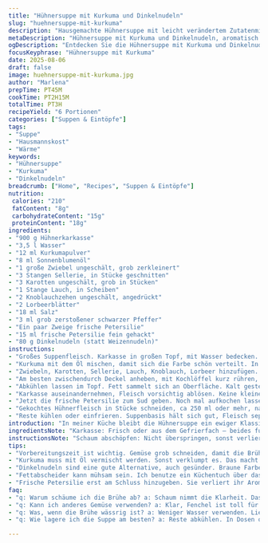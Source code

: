 ```yaml
---
title: "Hühnersuppe mit Kurkuma und Dinkelnudeln"
slug: "huehnersuppe-mit-kurkuma"
description: "Hausgemachte Hühnersuppe mit leicht verändertem Zutatenmix für intensiveren Geschmack. Karotten und Lauch sorgen für Süße, Sellerie balanciert. Kurkuma in Öl sorgt für sanfte Farbe und Aroma. Dinkelnudeln statt Weizennudeln geben nussigen Akzent. Zwei Stunden köcheln lassen, Fett sorgfältig abschöpfen für klare Brühe. Frischer Petersilie am Schluss für Frische. Hühnerfleisch separat zurückbehalten, für die Garnitur. Perfekt an kalten Tagen. Der Sud bleibt klar, wenn man richtig abschäumt. Wichtiger Tipp: geduldig sein, Suppenduft verrät, wann der Fond fertig ist."
metaDescription: "Hühnersuppe mit Kurkuma und Dinkelnudeln, aromatisch und herzhaft, perfekt für kalte Tage, ein klassisches Rezept mit persönlicher Note."
ogDescription: "Entdecken Sie die Hühnersuppe mit Kurkuma und Dinkelnudeln – ein köstliches Rezept voller Aromen, ideal für kalte Winterabende."
focusKeyphrase: "Hühnersuppe mit Kurkuma"
date: 2025-08-06
draft: false
image: huehnersuppe-mit-kurkuma.jpg
author: "Marlena"
prepTime: PT45M
cookTime: PT2H15M
totalTime: PT3H
recipeYield: "6 Portionen"
categories: ["Suppen & Eintöpfe"]
tags:
- "Suppe"
- "Hausmannskost"
- "Wärme"
keywords:
- "Hühnersuppe"
- "Kurkuma"
- "Dinkelnudeln"
breadcrumb: ["Home", "Recipes", "Suppen & Eintöpfe"]
nutrition: 
 calories: "210"
 fatContent: "8g"
 carbohydrateContent: "15g"
 proteinContent: "18g"
ingredients:
- "900 g Hühnerkarkasse"
- "3,5 l Wasser"
- "12 ml Kurkumapulver"
- "8 ml Sonnenblumenöl"
- "1 große Zwiebel ungeschält, grob zerkleinert"
- "3 Stangen Sellerie, in Stücke geschnitten"
- "3 Karotten ungeschält, grob in Stücken"
- "1 Stange Lauch, in Scheiben"
- "2 Knoblauchzehen ungeschält, angedrückt"
- "2 Lorbeerblätter"
- "18 ml Salz"
- "3 ml grob zerstoßener schwarzer Pfeffer"
- "Ein paar Zweige frische Petersilie"
- "15 ml frische Petersilie fein gehackt"
- "80 g Dinkelnudeln (statt Weizennudeln)"
instructions:
- "Großes Suppenfleisch. Karkasse in großen Topf, mit Wasser bedecken. Sanft erhitzen. Sobald Bläschen sich sammeln, Schaum oberflächlich abschöpfen. Dauert ca 7 Min, manchmal mehr. Wichtig, sonst trübt sich der Fond."
- "Kurkuma mit dem Öl mischen, damit sich die Farbe schön verteilt. In den Topf rühren, Stückchen lösen sich leichter. Sanfte Gelbtöne, kurze Pause riechen. Duft von Erde und Würze."
- "Zwiebeln, Karotten, Sellerie, Lauch, Knoblauch, Lorbeer hinzufügen. Salz und Pfeffer rein. Deckel nicht ganz zu, misst Hitze. Auf kleiner Flamme simuliert Köcheln, nicht aufkochen achten. Zwei Stunden müssen es sein; Suppenbasis muss Geschmack ziehen können."
- "Am besten zwischendurch Deckel anheben, mit Kochlöffel kurz rühren, um Gemüsereste zu prüfen. Viel rausnehmen bringt nichts, später alles durch ein feines Sieb gießen, klärt besser."
- "Abkühlen lassen im Topf. Fett sammelt sich an Oberfläche. Kalt gestellt, lässt sich ruhig mit Löffel oder Küchenpapier entfernen. Wer es eilig hat, bindet ein Küchentuch über Sieb und filtert heißer Fond. Zeit sparen, aber Vorsicht vor Auslaufen."
- "Karkasse auseinandernehmen, Fleisch vorsichtig ablösen. Keine kleinen Knochensplitter verpassen. Übrig bleiben Gemüse und Knochen, weg damit. Suppenbasis klar? Weiter mit Geschmacksschub."
- "Jetzt die frische Petersilie zum Sud geben. Noch mal aufkochen lassen, Hitze hochdrehen hilft. Nudeln rein. Nur 4 Min, lieber probieren. Zu weich? Suppe matschig, zu fest? Hart."
- "Gekochtes Hühnerfleisch in Stücke schneiden, ca 250 ml oder mehr, nach Geschmack. Kurz mit in den Topf, gleich servieren oder später nutzen."
- "Reste kühlen oder einfrieren. Suppenbasis hält sich gut, Fleisch separat behandeln, wird sonst trocken."
introduction: "In meiner Küche bleibt die Hühnersuppe ein ewiger Klassiker, aber nie stehe ich auf stillstand. Früher nahm ich einfach wie im Original Weizennudeln und wenig Kurkuma – langweilig. Kurkuma im Öl aktiviert den Geschmack besser, die Farbe sticht hervor, aber ohne zu scharf zu werden. Sellerie und Karotten geben die nötige Süße und den gewissen Biss. Lauch statt Porree macht sie etwas milder, fast cremiger, ohne Sahne. Das Dinkel-Nudel-Experiment kam aus Not, weil ich keine Weizennudeln mehr da hatte, aber ich war überrascht, wie gut das funktioniert und eine subtile nussige Note bringt. Suppe muss Zeit kriegen; zwei Stunden köcheln ist kein schnelles Gericht, aber der Duft, wenn alles fast fertig ist, macht das Geduldsspiel wett. Diese Suppe ist nicht nur eine Mahlzeit – sie ist Therapie am Herd."
ingredientsNote: "Karkasse: Frisch oder aus dem Gefrierfach – beides funktioniert, wobei frische mehr Aroma mitbringt. Wasser: Nicht zu viel, sonst wird die Suppe wässrig; lieber nachfüllen, falls zu stark einkochen. Kurkuma und Öl gut vermischen, sonst verklumpt Kurkuma und gibt ungleichmäßige Farbe. Sellerie kann durch Fenchel ersetzt werden, wenn man eine leicht anisartige Frische will. Lauch für milden, süßlichen Geschmack, Porree gibt mehr Biss. Knoblauch ungeschält, damit er mild bleibt. Frische Petersilie ist Pflicht, aber zum Schluss, sonst wird sie bitter. Nudeln: Dinkel für mehr Textur, normale Weizenvermicelli passt auch. Salz vorsichtig dosieren, Suppenwürfel sind kein Ersatz, verwässern oft."
instructionsNote: "Schaum abschöpfen: Nicht überspringen, sonst verliert die Brühe Klarheit – zeigt echten Geschmack statt Trübung. Kurkuma mit Öl hilft der Farbe sich zu entfalten – Ökotrick, den ich ausprobiert habe, ohne Öl schmeckt es oft erdig und stumpf. Gemüse am Stück, nicht zu klein schneiden – das verhindert zu starke Zerfaserung und die Brühe bleibt sauberer. Zwei Stunden simmern, aber weniger Hitze als sprudelndes Kochen, sonst trübt sich das Wasser – Köcheln, nicht kochen. Beim Abkühlen Fett abschöpfen ist keine Übertreibung – Fett fleischiger Fond bleibt sauber, besser als separat „entfetten“ mit Fettabscheider. Nudeln sofort probieren – die Zeit ist entscheidend, zu kurz – hart, zu lang – Matschepampe. Fleisch kann man schon vorher grob zerpflücken, um zu prüfen, ob genug in der Suppe ist, oder extra daneben servieren. Restfleisch lohnt sich einzufrieren, als Einlage für nächste Suppe oder Salat. Wenn Fond zu geschmacklos, etwas Gemüsebrühepulver nachhelfen, aber vorsichtig. Gerne frisch Petersilie immer zuletzt rein – die Frische verliert sich schnell."
tips:
- "Vorbereitungszeit ist wichtig. Gemüse grob schneiden, damit die Brühe klar bleibt. Hühnerkarkasse erst sanft erhitzen, dann abschäumen. Hitze muss konstant sein. Nichts überkochen lassen. Geduld bringt tieferen Geschmack."
- "Kurkuma muss mit Öl vermischt werden. Sonst verklumpt es. Das macht die Farbe gleichmäßiger. Ein Duft von Erde steigt auf. Wenn es richtig funktioniert, wird die Suppe goldene Nuancen zeigen. Das Auge isst mit."
- "Dinkelnudeln sind eine gute Alternative, auch gesünder. Braune Farbe, nussiger Geschmack. Nur kurz kochen, Geschmack probieren. Überkochende Nudeln machen alles matschig. 4 Minuten sollten reichen. Vorsicht ist besser."
- "Fettabscheider kann mühsam sein. Ich benutze ein Küchentuch über das Sieb – schneller, aber auch heikel. Das fettige Zeugs wirklich abnehmen für klare Brühe. Man glaubt nicht, wie viel Geschmack dadurch bleibt."
- "Frische Petersilie erst am Schluss hinzugeben. Sie verliert ihr Aroma sonst schnell. Ein paar Zweige für den Sud reichen. Aber auch dazu, beim Servieren noch ein wenig drüber streuen. Es gibt der Suppe Frische."
faq:
- "q: Warum schäume ich die Brühe ab? a: Schaum nimmt die Klarheit. Das macht die Suppe rein. Übrigens, die Brühe wird damit erheblich geschmackvoller – echte Aromen hervorkommen."
- "q: Kann ich anderes Gemüse verwenden? a: Klar, Fenchel ist toll für einen anisartigen Duft. Auch Porree kann gut sein. Gibt mehr Biss als Lauch. Experimentieren lohnt sich auf jeden Fall."
- "q: Was, wenn die Brühe wässrig ist? a: Weniger Wasser verwenden. Lieber nachgießen, wenn es einkocht. Achten auf gutes Verhältnis. Am besten nicht überfüllen. Das passiert schnell."
- "q: Wie lagere ich die Suppe am besten? a: Reste abkühlen. In Dosen oder Gläser einfrieren. So bleibt alles frisch. Und das Fleisch separat lagern; sonst wird es hart und trocken. Gute Aufbewahrung ist wichtig."

---
```

